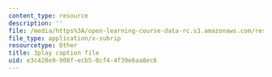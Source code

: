```yaml
---
content_type: resource
description: ''
file: /media/https%3A/open-learning-course-data-rc.s3.amazonaws.com/res-6-012-introduction-to-probability-spring-2018/e3c428e9908fecb50cf44f39e6aa8ec6_zM39sZL9oGE.srt
file_type: application/x-subrip
resourcetype: Other
title: 3play caption file
uid: e3c428e9-908f-ecb5-0cf4-4f39e6aa8ec6
---
```

